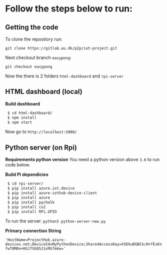 # Follow the steps below to run:


## Getting the code

To clone the repository run:

```
git clone https://gitlab.au.dk/p2p/iot-project.git
```


Next checkout branch `easypong`:

```
git checkout easypong
```

Now the there is 2 folders `html-dashboard` and `rpi-server`


## HTML dashboard (local)


**Build dashboard**

``` bash
 $ cd html-dashboard/
 $ npm install
 $ npm start 
```

Now go to `http://localhost:5000/`


## Python server (on Rpi)

**Requirements python version**
You need a python version above `3.6` to run code below.

**Build Pi dependicies**

``` bash
 $ cd rpi-server/
 $ pip install azure.iot.device
 $ pip install azure-iothub-device-client
 $ pip install azure
 $ pip install pychalk
 $ pip install cv2
 $ pip install RPi.GPIO
```

To run the server: `python3 python-server-new.py`


**Primary connection String**

`'HostName=ProjectHub.azure-devices.net;DeviceId=MyPythonDevice;SharedAccessKey=h5EkuDGBCk/H+fEsKnfwT0M0n+HSJ7VGO5J1vMSfmkw='`

